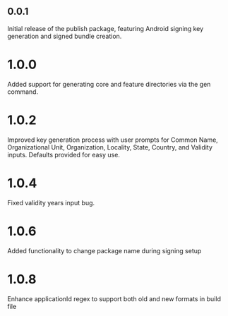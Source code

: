 ## 0.0.1

Initial release of the publish package, featuring Android signing key generation and signed bundle
creation.

# 1.0.0

Added support for generating core and feature directories via the gen command.

# 1.0.2

Improved key generation process with user prompts for Common Name, Organizational Unit,
Organization, Locality, State, Country, and Validity inputs. Defaults provided for easy use.

# 1.0.4
Fixed validity years input bug.

# 1.0.6
Added functionality to change package name during signing setup


# 1.0.8
Enhance applicationId regex to support both old and new formats in build file